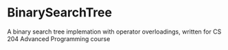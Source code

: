 # BinarySearchTree
A binary search tree implemation with operator overloadings, written for CS 204 Advanced Programming course
